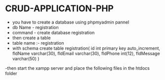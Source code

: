 # CRUD-APPLICATION-PHP



- you have to create a database using phpmyadmin pannel
- db Name -  registration
- command - create database registration
- then create a table
- table name :- registration
- with schema
  create table registration(
   id int primary key auto_increment,
   fldName varchar(30),
   fldEmail varchar(30),
   fldPhone int(12),
   fldMessage varchar(50)
   )

-then start the xampp server and place the following files in the htdocs folder
